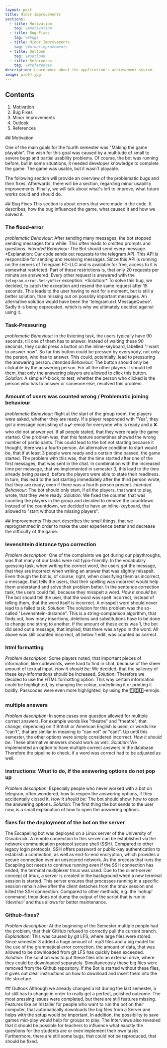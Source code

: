 ```yaml
---
layout: post
title: Minor Improvements
sections:
  - title: Motivation
    tag: \#motivation
  - title: Bug-Fixes
    tag: \#bugs
  - title: Minor Improvements
    tag: \#minorimprovements
  - title: Outlook
    tag: \#outlook
  - title: References
    tag: \#references
description: Learn more about the application's achievement system.
image: pic04.jpg
---
```


## Contents

1. Motivation
1. Bug Fixes
1. Minor Improvements
1. Outlook
1. References

<div id="motivation"></div>
## Motivation

One of the main goals for the fourth semester was "Making the game playable". The wish for this goal was caused by a multitude of small to severe bugs and partial usability problems.
Of course, the bot was running before, but in some situations, it needed developer knowledge to complete the game: The game was usable, but it wasn't playable.

The following section will provide an overview of the problematic bugs and their fixes. Afterwards, there will be a section, regarding minor usability improvements.
Finally, we will talk about what's left to improve, what future works could and should do.

<div id="bugs"></div>
## Bug Fixes
This section is about errors that were made in the code. It describes, how the bug influenced the game, what caused it and how we solved it.

### The flood-error

_problematic Behaviour:_ After sending many messages, the bot stopped sending messages for a while. This often leads to omitted prompts and questions.
_intended Behaviour:_ The Bot should send every message.
*Explanation: Our code sends out requests to the telegram API. This API is responsible for sending and receiving messages. Since this API is running on the servers of Telegram FC-LLC and is available for free, access to it is somewhat restricted. Part of these restrictions is, that only 20 requests per minute are answered. Every other request is answered with the `telegram.error.RetryAfter` exception.
*Solution:\* To solve this bug, we decided, to catch the exception and resend the same request after 15 seconds. This leads to the user having to wait for a moment, but is still a better solution, than missing out on possibly important messages.
An alternative solution would have been the 'telegram.ext.MessageQueue'. Sadly it is being deprecated, which is why we ultimately decided against using it.

### Task-Pressuring

_problematic Behaviour:_ In the listening task, the users typically have 90 seconds, till one of them has to answer. Instead of waiting these 90 seconds, they could press a button on the inline-keyboard, labelled "I want to answer now". So far this button could be pressed by everybody, not only the person, who has to answer. This could, potentially, lead to pressuring the answering person.
_intended Behaviour:_ The button should only be clickable by the answering person. For all the other players it should tell them, that only the answering players are allowed to click this button.
_Solution:_ A simple if-block, to test, whether the person who clicked is the person who has to answer or someone else, resolved this problem.

### Amount of users was counted wrong / Problematic joining behaviour

_problematic Behaviour:_ Right at the start of the group room, the players were asked, whether they are ready. If a player responded with "Yes", they got a message consisting of a ✔️-emoji for everyone who is ready and a ❌ who did not answer yet. If all people stated, that they were ready the game started. One problem was, that this feature sometimes showed the wrong number of participants. This could lead to the bot not starting because it thought, there was a fourth person. An alternative condition to start would be, that if at least 3 people were ready and a certain time passed, the game started.
The problem with this was, that the time started after one of the first messages, that was sent in the chat. In combination with the increased time per message, that we implemented in semester 3, this lead to the time already being passed, before the players were able to state their readiness. In turn, this lead to the bot starting immediately after the third person wrote, that they are ready, even if there was a fourth person present.
_intended Behaviour:_ The bot should only start, if all the players, that want to play, wrote, that they were ready.
_Solution:_ We fixed the counter, that was counting the players in the group and decided to remove the countdown. Instead of the countdown, we decided to have an inline-keyboard, that allowed to "start without the missing players".

<div id="minorimprovements"></div>
## Improvements
This part describes the small things, that we reprogrammed in order to make the user experience better and decrease the difficulty of the game.

### levenshtein distance typo correction

_Problem description:_ One of the complaints we got during our playthroughs, was that many of our tasks were not typo-friendly. In the vocabulary guessing task, when writing the correct word, the users got the message, that they are incorrect when writing an answer that was slightly misspelt. Even though the bot is, of course, right, when classifying them as incorrect, a message, that tells the users, that their spelling was incorrect would help them understand and solve their problem better. In the sentence correction task, the users could fail, because they misspelt a word.
_How it should be:_ The bot should tell the user, that the word was spelt incorrect, instead of telling them, that the word itself is incorrect. A misspelt word should never lead to a failed task.
_Solution:_ The solution for this problem was the so-called "Levenshtein-distance". This is a string-comparison algorithm, that finds out, how many insertions, deletions and substitutions have to be done to change one string to another. If the amount of these edits was 1, the bot did send out a message, that implied, that there was a typo in the word. All above was still counted incorrect, all below 1 edit, was counted as correct.

### html formatting

_Problem description:_ Some players noted, that important pieces of information, like codewords, were hard to find in chat, because of the sheer amount of textual input.
_How it should be:_ We decided, that the saliency of these key-informations should be increased.
_Solution:_ Therefore we decided to use the HTML formatting option. This way certain information could be highlighted, by changing the colour, underlining it or printing it boldly. Passcodes were even more highlighted, by using the 1️⃣2️⃣3️⃣-emojis.

### multiple answers

_Problem description:_ In some cases one question allowed for multiple correct answers. For example words like "theatre" and "theatre", that change, depending on if British or American English is used, or words like "can't", that are similar in meaning to "can not" or "cant". Up until this semester, the other options were simply considered incorrect.
_How it should be:_ These alternative answers should work as well.
_Solution:_ We implemented an option to have multiple correct answers in the database. Therefore the pipeline to check, if a word was correct had to be adjusted as well.

### instructions: What to do, if the answering options do not pop up

_Problem description:_ Especially people who never worked with a bot on telegram, often wondered, how to reopen the answering options, if they accidentally closed it.
_How it should be:_ The bot should show, how to open the answering options.
_Solution:_ The first thing the bot sends to the user now, is a small explanation of how to open the answering options.

### fixes for the deployment of the bot on the server

The Escapeling bot was deployed on a Linux server of the University of Osnabrück. A remote connection to this server can be established via the network communication protocol secure shell (SSH). Compared to other legacy login protocols, SSH offers password or public-key authentication to establish a connection, as well as end-to-end encryption, which provides a secure connection over an unsecured network. As the process that runs the Escapling bot needs to continue running even if the SSH connection has ended, the terminal multiplexer tmux was used. Due to the client-server concept of tmux, a server is created in the background when a new terminal session is started. This server ensures that processes running in a specific session remain alive after the client detaches from the tmux session and killed the SSH connection. Compared to other methods, e.g. the ‘nohup’ command, tmux does not dump the output of the script that is run to ‘/dev/null’ and thus allows for better maintenance.

### Github-fixes?

_Problem description:_ At the beginning of the Semester multiple people had the problem, that their GitHub refused to correctly pull the current branch.
_Explanation:_ This was caused by git LFS, where large files were stored. Since semester 3 added a huge amount of .mp3 files and a big model for the use of the grammatical error correction, the amount of data, that was allowed to be downloaded from git LFS has quickly been exceeded.
_Solution:_ The solution was to put these files into an external drive, where they could be downloaded separately. Simultaneously these big files were removed from the Github repository. If the Bot is started without these files, it gives out clear instructions on how to download and insert them into the file structure.

<div id="outlook"></div>
## Outlook
Although we already changed a lot during the last semester, a lot still has to change in order to really get a perfect, polished outcome. The most pressing Issues were completed, but there are still features missing.
Features like an Installer for people who want to run the bot on their computer, that automatically downloads the big files from a Server and helps with the setup would be important. In addition, the possibility to save games mid-play would help for groups to play.
The Interviews also revealed that it should be possible for teachers to influence what exactly the questions for the students are or even implement their own tasks.
Furthermore, there are still some bugs, that could not be reproduced, that should be fixed.
